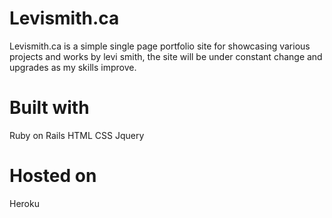 # Levismith.ca

Levismith.ca is a simple single page portfolio site for showcasing various projects and works by levi smith, the site will be under constant change and upgrades as my skills improve. 

# Built with
Ruby on Rails
HTML
CSS
Jquery

# Hosted on
Heroku
